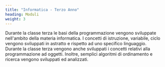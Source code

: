 ```yaml
---
title: "Informatica - Terzo Anno"
heading: Moduli
weight: 3
---
```


Durante la classe terza le basi della programmazione vengono sviluppate nell'ambito
della materia informatica. I concetti di istruzione, variabile, ciclo vengono sviluppati in
astratto e rispetto ad uno specifico linguaggio. Durante la classe terza vengono anche
sviluppati i concetti relativi alla programmazione ad oggetti. Inoltre, semplici algoritmi
di ordinamento e ricerca vengono sviluppati ed analizzati.